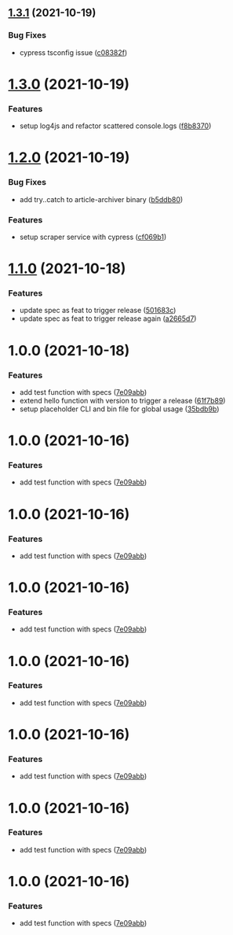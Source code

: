 ## [1.3.1](https://github.com/chrisodicho/article-archiver/compare/v1.3.0...v1.3.1) (2021-10-19)


### Bug Fixes

* cypress tsconfig issue ([c08382f](https://github.com/chrisodicho/article-archiver/commit/c08382f83ddd0d986606d96138e14be2e429ccc8))

# [1.3.0](https://github.com/chrisodicho/article-archiver/compare/v1.2.0...v1.3.0) (2021-10-19)


### Features

* setup log4js and refactor scattered console.logs ([f8b8370](https://github.com/chrisodicho/article-archiver/commit/f8b8370473a0836ffc5fb92dff89d6218d385d75))

# [1.2.0](https://github.com/chrisodicho/article-archiver/compare/v1.1.0...v1.2.0) (2021-10-19)


### Bug Fixes

* add try..catch to article-archiver binary ([b5ddb80](https://github.com/chrisodicho/article-archiver/commit/b5ddb804776aa17f6989604d1be4a361470b61e0))


### Features

* setup scraper service with cypress ([cf069b1](https://github.com/chrisodicho/article-archiver/commit/cf069b1ac21133a0dd323520b14d44332b0544cc))

# [1.1.0](https://github.com/chrisodicho/article-archiver/compare/v1.0.0...v1.1.0) (2021-10-18)


### Features

* update spec as feat to trigger release ([501683c](https://github.com/chrisodicho/article-archiver/commit/501683ccaa8c90f20472a70af2c1897685abcac6))
* update spec as feat to trigger release again ([a2665d7](https://github.com/chrisodicho/article-archiver/commit/a2665d7e672177bb1cd65b95f45d9aef5075ee04))

# 1.0.0 (2021-10-18)


### Features

* add test function with specs ([7e09abb](https://github.com/chrisodicho/article-archiver/commit/7e09abbd7a656f05c6f1768f1127958c240b2a35))
* extend hello function with version to trigger a release ([61f7b89](https://github.com/chrisodicho/article-archiver/commit/61f7b89e799657760aca0936d88db177b4649e62))
* setup placeholder CLI and bin file for global usage ([35bdb9b](https://github.com/chrisodicho/article-archiver/commit/35bdb9b42b30b2e983a78ec481b9c58b35b27c69))

# 1.0.0 (2021-10-16)


### Features

* add test function with specs ([7e09abb](https://github.com/chrisodicho/article-archiver/commit/7e09abbd7a656f05c6f1768f1127958c240b2a35))

# 1.0.0 (2021-10-16)


### Features

* add test function with specs ([7e09abb](https://github.com/chrisodicho/article-archiver/commit/7e09abbd7a656f05c6f1768f1127958c240b2a35))

# 1.0.0 (2021-10-16)


### Features

* add test function with specs ([7e09abb](https://github.com/chrisodicho/article-archiver/commit/7e09abbd7a656f05c6f1768f1127958c240b2a35))

# 1.0.0 (2021-10-16)


### Features

* add test function with specs ([7e09abb](https://github.com/chrisodicho/article-archiver/commit/7e09abbd7a656f05c6f1768f1127958c240b2a35))

# 1.0.0 (2021-10-16)


### Features

* add test function with specs ([7e09abb](https://github.com/chrisodicho/article-archiver/commit/7e09abbd7a656f05c6f1768f1127958c240b2a35))

# 1.0.0 (2021-10-16)


### Features

* add test function with specs ([7e09abb](https://github.com/chrisodicho/article-archiver/commit/7e09abbd7a656f05c6f1768f1127958c240b2a35))

# 1.0.0 (2021-10-16)


### Features

* add test function with specs ([7e09abb](https://github.com/chrisodicho/article-archiver/commit/7e09abbd7a656f05c6f1768f1127958c240b2a35))
